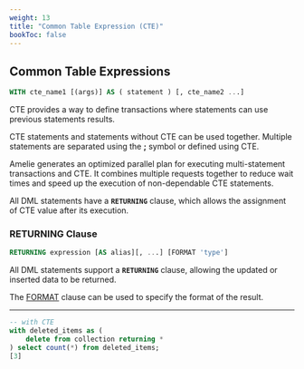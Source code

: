 ```yaml
---
weight: 13
title: "Common Table Expression (CTE)"
bookToc: false
---
```


## Common Table Expressions

```SQL
WITH cte_name1 [(args)] AS ( statement ) [, cte_name2 ...]
```

CTE provides a way to define transactions where statements can use previous statements results.

CTE statements and statements without CTE can be used together. Multiple statements are separated
using the **;** symbol or defined using CTE.

Amelie generates an optimized parallel plan for executing multi-statement transactions and CTE.
It combines multiple requests together to reduce wait times and speed up the execution of
non-dependable CTE statements.

All DML statements have a **`RETURNING`** clause, which allows the assignment of CTE value
after its execution.

### RETURNING Clause

```SQL
RETURNING expression [AS alias][, ...] [FORMAT 'type']
```

All DML statements support a **`RETURNING`** clause, allowing the updated or
inserted data to be returned.

The [FORMAT](/docs/sql/query/format) clause can be used to specify the format of the result.

---

```SQL
-- with CTE
with deleted_items as (
    delete from collection returning *
) select count(*) from deleted_items;
[3]
```
